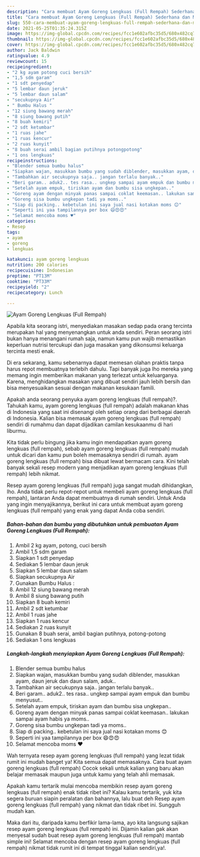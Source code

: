 ```yaml
---
description: "Cara membuat Ayam Goreng Lengkuas (Full Rempah) Sederhana dan Mudah Dibuat"
title: "Cara membuat Ayam Goreng Lengkuas (Full Rempah) Sederhana dan Mudah Dibuat"
slug: 550-cara-membuat-ayam-goreng-lengkuas-full-rempah-sederhana-dan-mudah-dibuat
date: 2021-05-25T01:35:24.315Z
image: https://img-global.cpcdn.com/recipes/fcc1e602afbc35d5/680x482cq70/ayam-goreng-lengkuas-full-rempah-foto-resep-utama.jpg
thumbnail: https://img-global.cpcdn.com/recipes/fcc1e602afbc35d5/680x482cq70/ayam-goreng-lengkuas-full-rempah-foto-resep-utama.jpg
cover: https://img-global.cpcdn.com/recipes/fcc1e602afbc35d5/680x482cq70/ayam-goreng-lengkuas-full-rempah-foto-resep-utama.jpg
author: Jack Baldwin
ratingvalue: 4.9
reviewcount: 15
recipeingredient:
- "2 kg ayam potong cuci bersih"
- "1,5 sdm garam"
- "1 sdt penyedap"
- "5 lembar daun jeruk"
- "5 lembar daun salam"
- "secukupnya Air"
- " Bumbu Halus "
- "12 siung bawang merah"
- "8 siung bawang putih"
- "8 buah kemiri"
- "2 sdt ketumbar"
- "1 ruas jahe"
- "1 ruas kencur"
- "2 ruas kunyit"
- "8 buah serai ambil bagian putihnya potongpotong"
- "1 ons lengkuas"
recipeinstructions:
- "Blender semua bumbu halus"
- "Siapkan wajan, masukkan bumbu yang sudah diblender, masukkan ayam, daun jeruk dan daun salam, aduk.."
- "Tambahkan air secukupnya saja.. jangan terlalu banyak.."
- "Beri garam.. aduk2.. tes rasa.. ungkep sampai ayam empuk dan bumbu menyusut.."
- "Setelah ayam empuk, tiriskan ayam dan bumbu sisa ungkepan.."
- "Goreng ayam dengan minyak panas sampai coklat keemasan.. lakukan sampai ayam habis ya moms.."
- "Goreng sisa bumbu ungkepan tadi ya moms.."
- "Siap di packing.. kebetulan ini saya jual nasi kotakan moms 😊"
- "Seperti ini yaa tampilannya per box 😄😍😍"
- "Selamat mencoba moms ♥️"
categories:
- Resep
tags:
- ayam
- goreng
- lengkuas

katakunci: ayam goreng lengkuas 
nutrition: 200 calories
recipecuisine: Indonesian
preptime: "PT13M"
cooktime: "PT33M"
recipeyield: "2"
recipecategory: Lunch

---
```



![Ayam Goreng Lengkuas (Full Rempah)](https://img-global.cpcdn.com/recipes/fcc1e602afbc35d5/680x482cq70/ayam-goreng-lengkuas-full-rempah-foto-resep-utama.jpg)

Apabila kita seorang istri, menyediakan masakan sedap pada orang tercinta merupakan hal yang menyenangkan untuk anda sendiri. Peran seorang istri bukan hanya menangani rumah saja, namun kamu pun wajib memastikan keperluan nutrisi tercukupi dan juga masakan yang dikonsumsi keluarga tercinta mesti enak.

Di era  sekarang, kamu sebenarnya dapat memesan olahan praktis tanpa harus repot membuatnya terlebih dahulu. Tapi banyak juga lho mereka yang memang ingin memberikan makanan yang terlezat untuk keluarganya. Karena, menghidangkan masakan yang dibuat sendiri jauh lebih bersih dan bisa menyesuaikan sesuai dengan makanan kesukaan famili. 



Apakah anda seorang penyuka ayam goreng lengkuas (full rempah)?. Tahukah kamu, ayam goreng lengkuas (full rempah) adalah makanan khas di Indonesia yang saat ini disenangi oleh setiap orang dari berbagai daerah di Indonesia. Kalian bisa memasak ayam goreng lengkuas (full rempah) sendiri di rumahmu dan dapat dijadikan camilan kesukaanmu di hari liburmu.

Kita tidak perlu bingung jika kamu ingin mendapatkan ayam goreng lengkuas (full rempah), sebab ayam goreng lengkuas (full rempah) mudah untuk dicari dan kamu pun boleh memasaknya sendiri di rumah. ayam goreng lengkuas (full rempah) bisa dibuat lewat bermacam cara. Kini telah banyak sekali resep modern yang menjadikan ayam goreng lengkuas (full rempah) lebih nikmat.

Resep ayam goreng lengkuas (full rempah) juga sangat mudah dihidangkan, lho. Anda tidak perlu repot-repot untuk membeli ayam goreng lengkuas (full rempah), lantaran Anda dapat membuatnya di rumah sendiri. Untuk Anda yang ingin menyajikannya, berikut ini cara untuk membuat ayam goreng lengkuas (full rempah) yang enak yang dapat Anda coba sendiri.

<!--inarticleads1-->

##### Bahan-bahan dan bumbu yang dibutuhkan untuk pembuatan Ayam Goreng Lengkuas (Full Rempah):

1. Ambil 2 kg ayam, potong, cuci bersih
1. Ambil 1,5 sdm garam
1. Siapkan 1 sdt penyedap
1. Sediakan 5 lembar daun jeruk
1. Siapkan 5 lembar daun salam
1. Siapkan secukupnya Air
1. Gunakan  Bumbu Halus :
1. Ambil 12 siung bawang merah
1. Ambil 8 siung bawang putih
1. Siapkan 8 buah kemiri
1. Ambil 2 sdt ketumbar
1. Ambil 1 ruas jahe
1. Siapkan 1 ruas kencur
1. Sediakan 2 ruas kunyit
1. Gunakan 8 buah serai, ambil bagian putihnya, potong-potong
1. Sediakan 1 ons lengkuas




<!--inarticleads2-->

##### Langkah-langkah menyiapkan Ayam Goreng Lengkuas (Full Rempah):

1. Blender semua bumbu halus
1. Siapkan wajan, masukkan bumbu yang sudah diblender, masukkan ayam, daun jeruk dan daun salam, aduk..
1. Tambahkan air secukupnya saja.. jangan terlalu banyak..
1. Beri garam.. aduk2.. tes rasa.. ungkep sampai ayam empuk dan bumbu menyusut..
1. Setelah ayam empuk, tiriskan ayam dan bumbu sisa ungkepan..
1. Goreng ayam dengan minyak panas sampai coklat keemasan.. lakukan sampai ayam habis ya moms..
1. Goreng sisa bumbu ungkepan tadi ya moms..
1. Siap di packing.. kebetulan ini saya jual nasi kotakan moms 😊
1. Seperti ini yaa tampilannya per box 😄😍😍
1. Selamat mencoba moms ♥️




Wah ternyata resep ayam goreng lengkuas (full rempah) yang lezat tidak rumit ini mudah banget ya! Kita semua dapat memasaknya. Cara buat ayam goreng lengkuas (full rempah) Cocok sekali untuk kalian yang baru akan belajar memasak maupun juga untuk kamu yang telah ahli memasak.

Apakah kamu tertarik mulai mencoba membikin resep ayam goreng lengkuas (full rempah) enak tidak ribet ini? Kalau kamu tertarik, yuk kita segera buruan siapin peralatan dan bahannya, lalu buat deh Resep ayam goreng lengkuas (full rempah) yang nikmat dan tidak ribet ini. Sungguh mudah kan. 

Maka dari itu, daripada kamu berfikir lama-lama, ayo kita langsung sajikan resep ayam goreng lengkuas (full rempah) ini. Dijamin kalian gak akan menyesal sudah buat resep ayam goreng lengkuas (full rempah) mantab simple ini! Selamat mencoba dengan resep ayam goreng lengkuas (full rempah) nikmat tidak rumit ini di tempat tinggal kalian sendiri,ya!.

